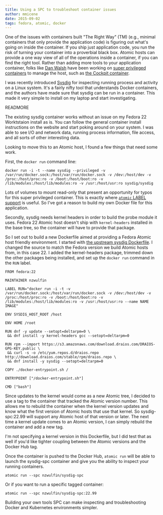```yaml
---
title: Using a SPC to troubleshoot container issues
author: mmicene
date: 2015-09-02
tags: fedora, atomic, docker
---
```

One of the issues with containers built "The Right Way" (TM) (e.g., minimal containers that only provide the application code) is figuring out what's going on inside the container.  If you ship just application code, you run the risk of turning your container into a proverbial black box.   Atomic hosts can provide a one way view of all of the operations inside a container, if you can find the right tool.  Rather than adding more tools to your application container, folks like [Dan Walsh](https://twitter.com/rhatdan) have been working on [super privileged containers](https://developerblog.redhat.com/2014/11/06/introducing-a-super-privileged-container-concept/) to manage the host, such as [the Cockpit container](http://www.projectatomic.io/blog/2015/06/running-cockpit-as-a-service/).

I was recently introduced [Sysdig](www.sysdig.org/) for inspecting running process and activity on a Linux system.  It's a fairly nifty tool that understands Docker containers, and the authors have made sure that sysdig can be run in a container.  This made it very simple to install on my laptop and start investigating.

READMORE

The existing sysdig container works without an issue on my Fedora 22 Worktstaion install as is.  You can follow the general container install instructions on the website and start poking around on your system.  I was able to see I/O and network data, running process information, file access, and all sorts of other interesting data.

Looking to move this to an Atomic host, I found a few things that need some work.

First, the `docker run` command line:

```
docker run -i -t --name sysdig --privileged -v /var/run/docker.sock:/host/var/run/docker.sock -v /dev:/host/dev -v /proc:/host/proc:ro -v /boot:/host/boot:ro -v /lib/modules:/host/lib/modules:ro -v /usr:/host/usr:ro sysdig/sysdig
```

Lots of volumes to mount read-only that present an opportunity for typos for this super privileged container.  This is exactly where [`atomic` LABEL support](http://www.projectatomic.io/blog/2015/04/using-environment-substitution-with-the-atomic-command/) is useful.  So I've got a reason to build my own Docker file for this application.

Secondly, sysdig needs kernel headers in order to build the probe module it uses.  Fedora 22 Atomic host doesn't ship with `kernel-headers` installed in the base tree, so the container will have to provide that package.

So I set out to build a new Dockerfile aimed at providing a Fedora Atomic host friendly environment.  I started with [the upstream sysdig Dockerfile](https://github.com/draios/sysdig/tree/dev/docker/stable).  I changed the source to match the Fedora version we build Atomic hosts from, in this case 22.  I added the kernel-headers package, trimmed down the other packages being installed, and set up the `docker run` command in the `RUN` label.

```
FROM fedora:22

MAINTAINER nzwulfin

LABEL RUN="docker run -i -t -v /var/run/docker.sock:/host/var/run/docker.sock -v /dev:/host/dev -v /proc:/host/proc:ro -v /boot:/host/boot:ro -v /lib/modules:/host/lib/modules:ro -v /usr:/host/usr:ro --name NAME IMAGE"

ENV SYSDIG_HOST_ROOT /host

ENV HOME /root

RUN dnf -y update --setopt=deltarpm=0 \
 && dnf install -y kernel-headers gcc --setopt=deltarpm=0

RUN rpm --import https://s3.amazonaws.com/download.draios.com/DRAIOS-GPG-KEY.public \
 && curl -s -o /etc/yum.repos.d/draios.repo http://download.draios.com/stable/rpm/draios.repo \
 && dnf install -y sysdig --setopt=deltarpm=0

COPY ./docker-entrypoint.sh /

ENTRYPOINT ["/docker-entrypoint.sh"]

CMD ["bash"]
```

Since updates to the kernel would come as a new Atomic tree, I decided to use a tag to the container that tracked the Atomic version number.  This allows me to rebuild the container when the kernel version updates and know what the first version of Atomic hosts that use that kernel.  So sysdig-spc:22.99 will support any Atomic host of that version or later.  The next time a kernel update comes to an Atomic version, I can simply rebuild the container and add a new tag.

I'm not specifying a kernel version in this Dockerfile, but I did test that as well if you'd like tighter coupling between the Atomic versions and the Docker Hub tag.

Once the container is pushed to the Docker Hub, `atomic run` will be able to launch the sysdig-spc container and give you the ability to inspect your running containers.

`atomic run --spc nzwulfin/sysdig-spc`

Or if you want to run a specific tagged container:

`atomic run --spc nzwulfin/sysdig-spc:22.99`

Building your own tools SPC can make inspecting and troubleshooting Docker and Kubernetes environments simpler.
